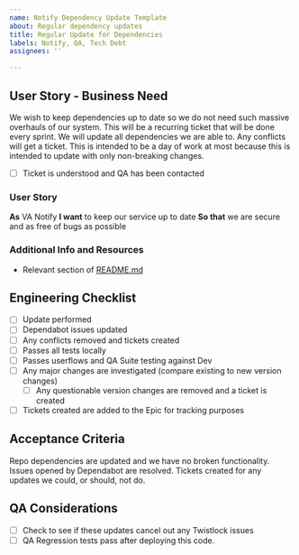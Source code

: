 ```yaml
---
name: Notify Dependency Update Template
about: Regular dependency updates
title: Regular Update for Dependencies
labels: Notify, QA, Tech Debt
assignees: ''

---
```


## User Story - Business Need

We wish to keep dependencies up to date so we do not need such massive overhauls of our system. This will be a recurring ticket that will be done every sprint. We will update all dependencies we are able to. Any conflicts will get a ticket. This is intended to be a day of work at most because this is intended to update with only non-breaking changes.

- [ ] Ticket is understood and QA has been contacted

### User Story
**As** VA Notify
**I want** to keep our service up to date
**So that** we are secure and as free of bugs as possible

### Additional Info and Resources
- Relevant section of [README.md](https://github.com/department-of-veterans-affairs/notification-api#update-requirementstxt)

## Engineering Checklist

- [ ] Update performed
- [ ] Dependabot issues updated
- [ ] Any conflicts removed and tickets created
- [ ] Passes all tests locally
- [ ] Passes userflows and QA Suite testing against Dev
- [ ] Any major changes are investigated (compare existing to new version changes)
  - [ ] Any questionable version changes are removed and a ticket is created
- [ ] Tickets created are added to the Epic for tracking purposes

## Acceptance Criteria
Repo dependencies are updated and we have no broken functionality. Issues opened by Dependabot are resolved. Tickets created for any updates we could, or should, not do.

## QA Considerations
- [ ] Check to see if these updates cancel out any Twistlock issues
- [ ] QA Regression tests pass after deploying this code.
